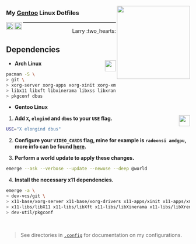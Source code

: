 <img 
    align="right" width="200px"
    src="https://wiki.gentoo.org/images/b/b8/Larry-nefarius-v2.svg"
/>

### My [Gentoo][gentoo] Linux Dotfiles

<a href="https://xmonad.org">
    <img 
        align="left" width="20px" 
        src="https://xmonad.org/images/logo.svg" 
    />
</a>

<a href="https://suckless.org/">
    <img
        align="left" width="20px" height="20px" 
        src="https://suckless.org/logo.svg" 
    />
</a>

---

<p align="right">
    Larry :two_hearts:
</p>

## Dependencies 

<img
    align="right" width="30px"
    src="http://www.archlinux.org/logos/archlinux-icon-crystal-64.svg" 
/>

- **Arch Linux**

```bash
pacman -S \ 
> git \
> xorg-server xorg-apps xorg-xinit xorg-xmesssage \
> libx11 libxft libxinerama libxss libxrandr xclip \
> pkgconf dbus
```

- **Gentoo Linux**

<img
    align="right" width="30px"
    src="https://gentoo.org/assets/img/logo/gentoo-signet.svg"
/>

1. **Add `X`, `elogind` and `dbus` to your `USE` flag.**

```bash
USE="X elongind dbus"
```

2. **Configure your `VIDEO_CARDS` flag, mine for example is `radeonsi amdgpu`, more info can be found [here][xgwiki].**

3. **Perform a world update to apply these changes.**

```bash
emerge --ask --verbose --update --newuse --deep @world
```

4. **Install the necessary x11 dependencies.**

```bash
emerge -a \
> dev-vcs/git \
> x11-base/xorg-server x11-base/xorg-drivers x11-apps/xinit x11-apps/xmessage x11-apps/xrandr \
> x11-libs/libX11 x11-libs/libXft x11-libs/libXinerama x11-libs/libXrender x11-libs/libXrandr x11-misc/xclip \
> dev-util/pkgconf
```

<br />

> See directories in [`.config`](https://github.com/Scherso/Dotfiles/tree/main/.config) for documentation on my configurations. 

[arch]:      https://archlinux.org
[gentoo]:    https://gentoo.org

[xgwiki]:    https://wiki.gentoo.org/wiki/Xorg/Guide#make.conf_configuration
